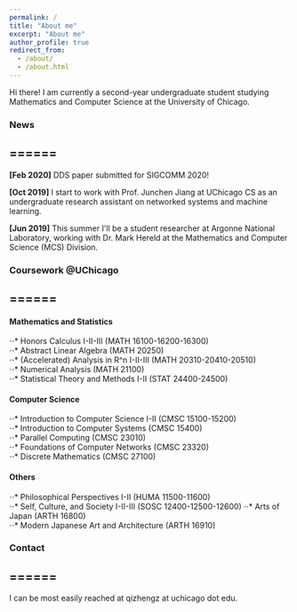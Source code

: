 ```yaml
---
permalink: /
title: "About me"
excerpt: "About me"
author_profile: true
redirect_from: 
  - /about/
  - /about.html
---
```


Hi there! I am currently a second-year undergraduate student studying Mathematics and Computer Science at the University of Chicago.

### News
======
------
**[Feb 2020]** DDS paper submitted for SIGCOMM 2020!

**[Oct 2019]** I start to work with Prof. Junchen Jiang at UChicago CS as an undergraduate research assistant on networked systems and machine learning.

**[Jun 2019]** This summer I'll be a student researcher at Argonne National Laboratory, working with Dr. Mark Hereld at the Mathematics and Computer Science (MCS) Division.

### Coursework @UChicago
======
------
#### Mathematics and Statistics
⋅⋅* Honors Calculus I-II-III (MATH 16100-16200-16300)<br />
⋅⋅* Abstract Linear Algebra (MATH 20250)<br />
⋅⋅* (Accelerated) Analysis in R^n I-II-III (MATH 20310-20410-20510)<br />
⋅⋅* Numerical Analysis (MATH 21100)<br />
⋅⋅* Statistical Theory and Methods I-II (STAT 24400-24500)
#### Computer Science
⋅⋅* Introduction to Computer Science I-II (CMSC 15100-15200)<br />
⋅⋅* Introduction to Computer Systems (CMSC 15400)<br />
⋅⋅* Parallel Computing (CMSC 23010)<br />
⋅⋅* Foundations of Computer Networks (CMSC 23320)<br />
⋅⋅* Discrete Mathematics (CMSC 27100)
#### Others
⋅⋅* Philosophical Perspectives I-II (HUMA 11500-11600)<br />
⋅⋅* Self, Culture, and Society I-II-III (SOSC 12400-12500-12600)
⋅⋅* Arts of Japan (ARTH 16800)<br />
⋅⋅* Modern Japanese Art and Architecture (ARTH 16910)

### Contact
======
------
I can be most easily reached at qizhengz at uchicago dot edu.


